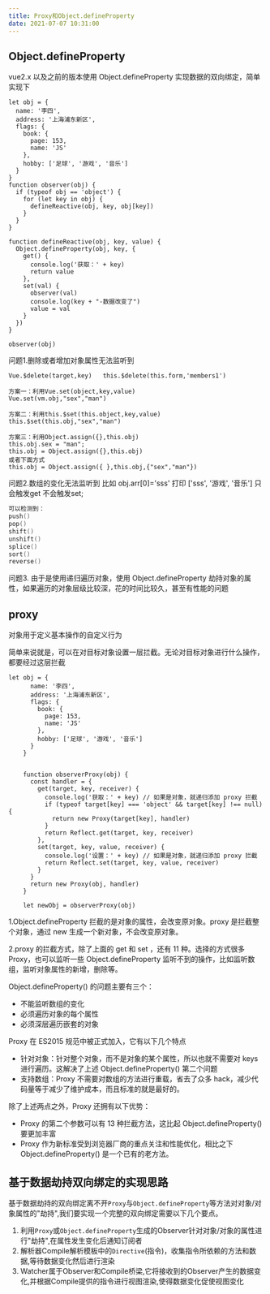 ```yaml
---
title: Proxy和Object.defineProperty
date: 2021-07-07 10:31:00
---
```


## **Object.defineProperty**

vue2.x 以及之前的版本使用 Object.defineProperty 实现数据的双向绑定，简单实现下

```
let obj = {
  name: '李四',
  address: '上海浦东新区',
  flags: {
    book: {
      page: 153,
      name: 'JS'
    },
    hobby: ['足球', '游戏', '音乐']
  }
}
function observer(obj) {
  if (typeof obj == 'object') {
    for (let key in obj) {
      defineReactive(obj, key, obj[key])
    }
  }
}
 
function defineReactive(obj, key, value) {
  Object.defineProperty(obj, key, {
    get() {
      console.log('获取：' + key)
      return value
    },
    set(val) {
      observer(val)
      console.log(key + "-数据改变了")
      value = val
    }
  })
}
 
observer(obj)
```

问题1.删除或者增加对象属性无法监听到

```
Vue.$delete(target,key)   this.$delete(this.form,'members1')

方案一：利用Vue.set(object,key,value)
Vue.set(vm.obj,"sex","man")

方案二：利用this.$set(this.object,key,value)
this.$set(this.obj,"sex","man")

方案三：利用Object.assign({},this.obj)
this.obj.sex = "man";
this.obj = Object.assign({},this.obj)
或者下面方式
this.obj = Object.assign({ },this.obj,{"sex","man"})
```

问题2.数组的变化无法监听到   比如 obj.arr[0]='sss' 打印 ['sss', '游戏', '音乐'] 只会触发get  不会触发set;   

```swift
可以检测到：
push()
pop()
shift()
unshift()
splice()
sort()
reverse()
```

问题3. 由于是使用递归遍历对象，使用 Object.defineProperty 劫持对象的属性，如果遍历的对象层级比较深，花的时间比较久，甚至有性能的问题

## **proxy** 

 对象用于定义基本操作的自定义行为

简单来说就是，可以在对目标对象设置一层拦截。无论对目标对象进行什么操作，都要经过这层拦截

```
let obj = {
      name: '李四',
      address: '上海浦东新区',
      flags: {
        book: {
          page: 153,
          name: 'JS'
        },
        hobby: ['足球', '游戏', '音乐']
      }
    }
 
 
    function observerProxy(obj) {
      const handler = {
        get(target, key, receiver) {
          console.log('获取：' + key) // 如果是对象，就递归添加 proxy 拦截
          if (typeof target[key] === 'object' && target[key] !== null) {
            return new Proxy(target[key], handler)
          }
          return Reflect.get(target, key, receiver)
        },
        set(target, key, value, receiver) {
          console.log('设置：' + key) // 如果是对象，就递归添加 proxy 拦截
          return Reflect.set(target, key, value, receiver)
        }
      }
      return new Proxy(obj, handler)
    }
 
    let newObj = observerProxy(obj)
```

1.Object.defineProperty 拦截的是对象的属性，会改变原对象。proxy 是拦截整个对象，通过 new 生成一个新对象，不会改变原对象。

2.proxy 的拦截方式，除了上面的 get 和 set ，还有 11 种。选择的方式很多 Proxy，也可以监听一些 Object.defineProperty 监听不到的操作，比如监听数组，监听对象属性的新增，删除等。

Object.defineProperty() 的问题主要有三个：

- 不能监听数组的变化
- 必须遍历对象的每个属性
- 必须深层遍历嵌套的对象

Proxy 在 ES2015 规范中被正式加入，它有以下几个特点

- 针对对象：针对整个对象，而不是对象的某个属性，所以也就不需要对 keys 进行遍历。这解决了上述 Object.defineProperty() 第二个问题
- 支持数组：Proxy 不需要对数组的方法进行重载，省去了众多 hack，减少代码量等于减少了维护成本，而且标准的就是最好的。

除了上述两点之外，Proxy 还拥有以下优势：

- Proxy 的第二个参数可以有 13 种拦截方法，这比起 Object.defineProperty() 要更加丰富
- Proxy 作为新标准受到浏览器厂商的重点关注和性能优化，相比之下 Object.defineProperty() 是一个已有的老方法。

##  基于数据劫持双向绑定的实现思路

基于数据劫持的双向绑定离不开`Proxy`与`Object.defineProperty`等方法对对象/对象属性的"劫持",我们要实现一个完整的双向绑定需要以下几个要点。

1. 利用`Proxy`或`Object.defineProperty`生成的Observer针对对象/对象的属性进行"劫持",在属性发生变化后通知订阅者
2. 解析器Compile解析模板中的`Directive`(指令)，收集指令所依赖的方法和数据,等待数据变化然后进行渲染
3. Watcher属于Observer和Compile桥梁,它将接收到的Observer产生的数据变化,并根据Compile提供的指令进行视图渲染,使得数据变化促使视图变化
